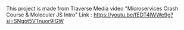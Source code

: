 This project is made from Traverse Media video "Microservices Crash Course & Moleculer JS Intro" 
Link : https://youtu.be/fEDT4lWWe9g?si=SNgot5VTnuor9IGW

